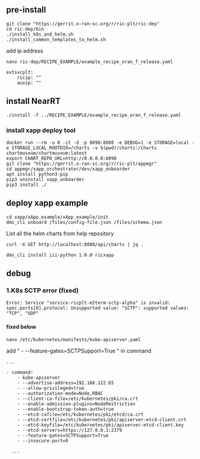 ## pre-install
```
git clone "https://gerrit.o-ran-sc.org/r/ric-plt/ric-dep"
cd ric-dep/bin
./install_k8s_and_helm.sh
./install_common_templates_to_helm.sh
```
add ip address
```
nano ric-dep/RECIPE_EXAMPLE/example_recipe_oran_f_release.yaml
```
```
extsvcplt:
	ricip: ""
	auxip: ""
```
## install NearRT
```
./install -f ../RECIPE_EXAMPLE/example_recipe_oran_f_release.yaml
```
### install xapp deploy tool
```
docker run --rm -u 0 -it -d -p 8090:8080 -e DEBUG=1 -e STORAGE=local -e STORAGE_LOCAL_ROOTDIR=/charts -v $(pwd)/charts:/charts chartmuseum/chartmuseum:latest
export CHART_REPO_URL=http://0.0.0.0:8090
git clone "https://gerrit.o-ran-sc.org/r/ric-plt/appmgr"
cd appmgr/xapp_orchestrater/dev/xapp_onboarder
apt install python3-pip
pip3 uninstall xapp_onboarder
pip3 install ./
```
## deploy xapp example
```
cd xapp/xApp_example/xApp_example/init
dms_cli onboard /files/config-file.json /files/schema.json
```
List all the helm charts from help repository
```
curl -X GET http://localhost:8080/api/charts | jq .
```
```
dms_cli install iii-python 1.0.0 ricxapp
```


## debug
### 1.K8s SCTP error (fixed) 
```
Error: Service "service-ricplt-e2term-sctp-alpha" is invalid: spec.ports[0].protocol: Unsupported value: "SCTP": supported values: "TCP", "UDP"
```
#### fixed below
```
nano /etc/kubernetes/manifests/kube-apiserver.yaml
```
add " - --feature-gates=SCTPSupport=True " in command
```
...

- command:
    - kube-apiserver
    - --advertise-address=192.168.122.65
    - --allow-privileged=true
    - --authorization-mode=Node,RBAC
    - --client-ca-file=/etc/kubernetes/pki/ca.crt
    - --enable-admission-plugins=NodeRestriction
    - --enable-bootstrap-token-auth=true
    - --etcd-cafile=/etc/kubernetes/pki/etcd/ca.crt
    - --etcd-certfile=/etc/kubernetes/pki/apiserver-etcd-client.crt
    - --etcd-keyfile=/etc/kubernetes/pki/apiserver-etcd-client.key
    - --etcd-servers=https://127.0.0.1:2379
    - --feature-gates=SCTPSupport=True
    - --insecure-port=0
  
  ...
```

